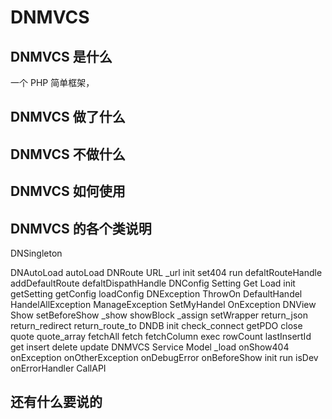 # DNMVCS
## DNMVCS 是什么
一个 PHP 简单框架，
## DNMVCS 做了什么
## DNMVCS 不做什么
## DNMVCS 如何使用
## DNMVCS 的各个类说明
DNSingleton

DNAutoLoad
autoLoad
DNRoute
URL
_url
init
set404
run
defaltRouteHandle
addDefaultRoute
defaltDispathHandle
DNConfig
Setting
Get
Load
init
getSetting
getConfig
loadConfig
DNException
ThrowOn
DefaultHandel
HandelAllException
ManageException
SetMyHandel
OnException
DNView
Show
setBeforeShow
_show
showBlock
_assign
setWrapper
return_json
return_redirect
return_route_to
DNDB
init
check_connect
getPDO
close
quote
quote_array
fetchAll
fetch
fetchColumn
exec
rowCount
lastInsertId
get
insert
delete
update
DNMVCS
Service
Model
_load
onShow404
onException
onOtherException
onDebugError
onBeforeShow
init
run
isDev
onErrorHandler
CallAPI

## 还有什么要说的
